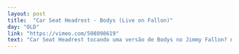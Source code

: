 ```yaml
---
layout: post
title:  "Car Seat Headrest - Bodys (Live on Fallon)"
day: "OLD"
link: "https://vimeo.com/508098619"
text: "Car Seat Headrest tocando uma versão de Bodys no Jimmy Fallon? nao sei achei interessante e curioso"
---
```

